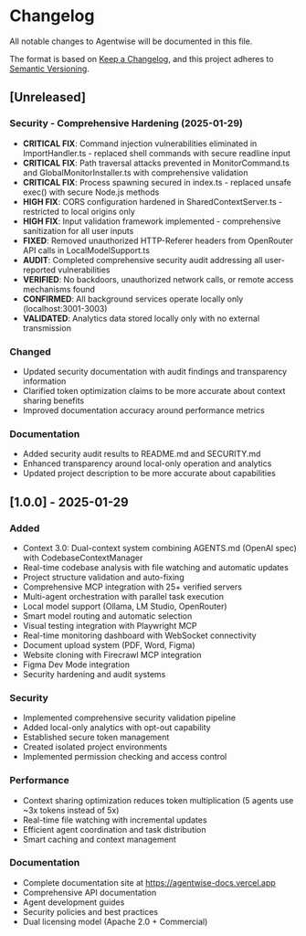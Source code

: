 # Changelog

All notable changes to Agentwise will be documented in this file.

The format is based on [Keep a Changelog](https://keepachangelog.com/en/1.0.0/),
and this project adheres to [Semantic Versioning](https://semver.org/spec/v2.0.0.html).

## [Unreleased]

### Security - Comprehensive Hardening (2025-01-29)
- **CRITICAL FIX**: Command injection vulnerabilities eliminated in ImportHandler.ts - replaced shell commands with secure readline input
- **CRITICAL FIX**: Path traversal attacks prevented in MonitorCommand.ts and GlobalMonitorInstaller.ts with comprehensive validation
- **CRITICAL FIX**: Process spawning secured in index.ts - replaced unsafe exec() with secure Node.js methods
- **HIGH FIX**: CORS configuration hardened in SharedContextServer.ts - restricted to local origins only
- **HIGH FIX**: Input validation framework implemented - comprehensive sanitization for all user inputs
- **FIXED**: Removed unauthorized HTTP-Referer headers from OpenRouter API calls in LocalModelSupport.ts
- **AUDIT**: Completed comprehensive security audit addressing all user-reported vulnerabilities
- **VERIFIED**: No backdoors, unauthorized network calls, or remote access mechanisms found
- **CONFIRMED**: All background services operate locally only (localhost:3001-3003)
- **VALIDATED**: Analytics data stored locally only with no external transmission

### Changed
- Updated security documentation with audit findings and transparency information
- Clarified token optimization claims to be more accurate about context sharing benefits
- Improved documentation accuracy around performance metrics

### Documentation
- Added security audit results to README.md and SECURITY.md
- Enhanced transparency around local-only operation and analytics
- Updated project description to be more accurate about capabilities

## [1.0.0] - 2025-01-29

### Added
- Context 3.0: Dual-context system combining AGENTS.md (OpenAI spec) with CodebaseContextManager
- Real-time codebase analysis with file watching and automatic updates
- Project structure validation and auto-fixing
- Comprehensive MCP integration with 25+ verified servers
- Multi-agent orchestration with parallel task execution
- Local model support (Ollama, LM Studio, OpenRouter)
- Smart model routing and automatic selection
- Visual testing integration with Playwright MCP
- Real-time monitoring dashboard with WebSocket connectivity
- Document upload system (PDF, Word, Figma)
- Website cloning with Firecrawl MCP integration
- Figma Dev Mode integration
- Security hardening and audit systems

### Security
- Implemented comprehensive security validation pipeline
- Added local-only analytics with opt-out capability
- Established secure token management
- Created isolated project environments
- Implemented permission checking and access control

### Performance
- Context sharing optimization reduces token multiplication (5 agents use ~3x tokens instead of 5x)
- Real-time file watching with incremental updates
- Efficient agent coordination and task distribution
- Smart caching and context management

### Documentation
- Complete documentation site at https://agentwise-docs.vercel.app
- Comprehensive API documentation
- Agent development guides
- Security policies and best practices
- Dual licensing model (Apache 2.0 + Commercial)